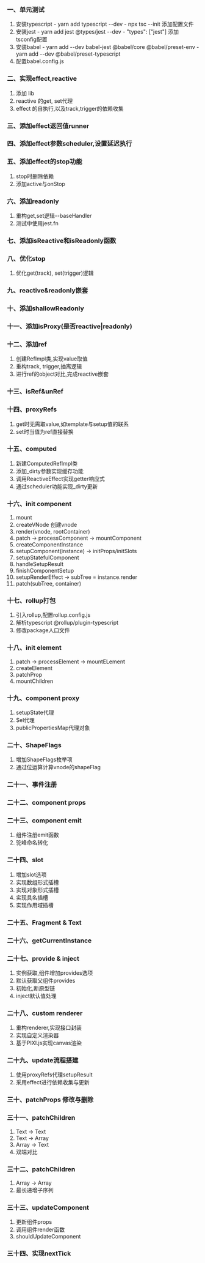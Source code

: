<!--
 * @Author: Lqf
 * @Date: 2021-12-19 12:47:00
 * @LastEditors: Lqf
 * @LastEditTime: 2022-01-09 20:53:43
 * @Description: 我添加了修改
-->

### 一、单元测试
  1. 安装typescript 
    - yarn add typescript --dev
    - npx tsc --init 添加配置文件
  2. 安装jest
    - yarn add jest @types/jest --dev
    - "types": ["jest"] 添加tsconfig配置
  3. 安装babel
    - yarn add --dev babel-jest @babel/core @babel/preset-env
    - yarn add --dev @babel/preset-typescript
  4. 配置babel.config.js

### 二、实现effect,reactive
  1. 添加 lib
  2. reactive 的get, set代理
  3. effect 的自执行,以及track,trigger的依赖收集

### 三、添加effect返回值runner

### 四、添加effect参数scheduler,设置延迟执行

### 五、添加effect的stop功能
  1. stop时删除依赖
  2. 添加active与onStop

### 六、添加readonly
  1. 重构get,set逻辑--baseHandler
  2. 测试中使用jest.fn

### 七、添加isReactive和isReadonly函数

### 八、优化stop
  1. 优化get(track), set(trigger)逻辑

### 九、reactive&readonly嵌套

### 十、添加shallowReadonly

### 十一、添加isProxy(是否reactive|readonly)

### 十二、添加ref
  1. 创建RefImpl类,实现value取值
  2. 重构track, trigger,抽离逻辑
  3. 进行ref的object对比,完成reactive嵌套

### 十三、isRef&unRef

### 十四、proxyRefs
  1. get时无需取value,如template与setup值的联系
  2. set时当值为ref直接替换

### 十五、computed
  1. 新建ComputedRefImpl类
  2. 添加_dirty参数实现缓存功能
  3. 调用ReactiveEffect实现getter响应式
  4. 通过scheduler功能实现_dirty更新

### 十六、init component
  1. mount
  2. createVNode 创建vnode
  3. render(vnode, rootContainer)
  4. patch -> processComponent -> mountComponent
  5. createComponentInstance
  6. setupComponent(instance) -> initProps/initSlots
  7. setupStatefulComponent
  8. handleSetupResult
  9. finishComponentSetup
  10. setupRenderEffect -> subTree = instance.render
  11. patch(subTree, container)

### 十七、rollup打包
  1. 引入rollup,配置rollup.config.js
  2. 解析typescript @rollup/plugin-typescript
  3. 修改package人口文件

### 十八、init element
  1. patch -> processElement -> mountELement
  2. createElement
  3. patchProp
  4. mountChildren

### 十九、component proxy
  1. setupState代理
  2. $el代理
  3. publicPropertiesMap代理对象

### 二十、ShapeFlags
  1. 增加ShapeFlags枚举项
  2. 通过位运算计算vnode的shapeFlag
   
### 二十一、事件注册

### 二十二、component props

### 二十三、component emit
  1. 组件注册emit函数
  2. 驼峰命名转化

### 二十四、slot
  1. 增加slot选项
  2. 实现数组形式插槽
  3. 实现对象形式插槽
  4. 实现具名插槽
  5. 实现作用域插槽

### 二十五、Fragment & Text

### 二十六、getCurrentInstance

### 二十七、provide & inject
  1. 实例获取,组件增加provides选项
  2. 默认获取父组件provides
  3. 初始化,断原型链
  4. inject默认值处理

### 二十八、custom renderer
  1. 重构renderer,实现接口封装
  2. 实现自定义渲染器
  3. 基于PIXI.js实现canvas渲染

### 二十九、update流程搭建
  1. 使用proxyRefs代理setupResult
  2. 采用effect进行依赖收集与更新

### 三十、patchProps 修改与删除

### 三十一、patchChildren
  1. Text -> Text
  2. Text -> Array
  3. Array -> Text
  4. 双端对比

### 三十二、patchChildren 
  1. Array -> Array
  2. 最长递增子序列

### 三十三、updateComponent
  1. 更新组件props
  2. 调用组件render函数
  3. shouldUpdateComponent

### 三十四、实现nextTick